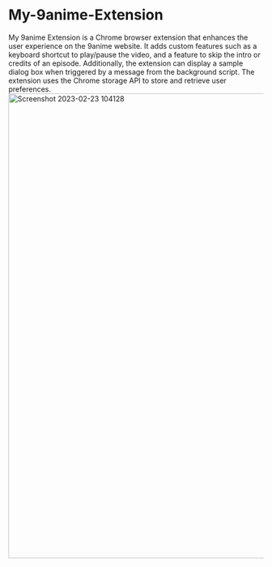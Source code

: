 # My-9anime-Extension
My 9anime Extension is a Chrome browser extension that enhances the user experience on the 9anime website. It adds custom features such as a keyboard shortcut to play/pause the video, and a feature to skip the intro or credits of an episode. Additionally, the extension can display a sample dialog box when triggered by a message from the background script. The extension uses the Chrome storage API to store and retrieve user preferences.
<img width="917" alt="Screenshot 2023-02-23 104128" src="https://user-images.githubusercontent.com/68110223/220845806-4b25eb2d-0328-4dd4-8fe6-420768299f08.png">
